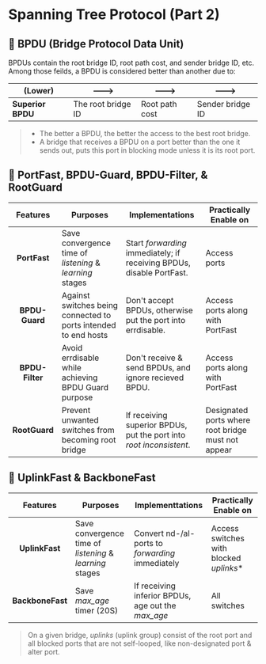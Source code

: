 # Spanning Tree Protocol (Part 2)

## 🌲 BPDU (Bridge Protocol Data Unit)
BPDUs contain the root bridge ID, root path cost, and sender bridge ID, etc.   
Among those feilds, a BPDU is considered better than another due to:

(Lower)           | --->               | --->           | --->             |
------------------|--------------------|----------------|------------------|
**Superior BPDU** | The root bridge ID | Root path cost | Sender bridge ID |

> - The better a BPDU, the better the access to the best root bridge.  
> - A bridge that receives a BPDU on a port better than the one it sends out, puts this port in blocking mode unless it is its root port.

## 🌲 PortFast, BPDU-Guard, BPDU-Filter, & RootGuard
 Features      | Purposes                                                         | Implementations                                                      | Practically Enable on |
:-------------:|------------------------------------------------------------------|----------------------------------------------------------------------|-----------------------|
**PortFast**   | Save convergence time of _listening_ & _learning_ stages         | Start _forwarding_ immediately; if receiving BPDUs, disable PortFast.| Access ports |
**BPDU-Guard** | Against switches being connected to ports intended to end hosts  | Don't accept BPDUs, otherwise put the port into errdisable.          | Access ports along with PortFast |
**BPDU-Filter**| Avoid errdisable while achieving BPDU Guard purpose              | Don't receive & send BPDUs, and ignore recieved BPDU.                | Access ports along with PortFast |
**RootGuard**  | Prevent unwanted switches from becoming root bridge              | If receiving superior BPDUs, put the port into _root inconsistent_.  | Designated ports where root bridge must not appear |

## 🌲 UplinkFast & BackboneFast
 Features        | Purposes                                                 | Implementtations                                   | Practically Enable on |
:---------------:|----------------------------------------------------------|----------------------------------------------------|-----------------------|
**UplinkFast**   | Save convergence time of _listening_ & _learning_ stages | Convert nd-/al-ports to _forwarding_ immediately   | Access switches with blocked _uplinks_* |
**BackboneFast** | Save _max_age_ timer (20S)                               | If receiving inferior BPDUs, age out the _max_age_ | All switches |

> On a given bridge, _uplinks_ (uplink group) consist of the root port and all blocked ports that are not self-looped, like non-designated port & alter port.

